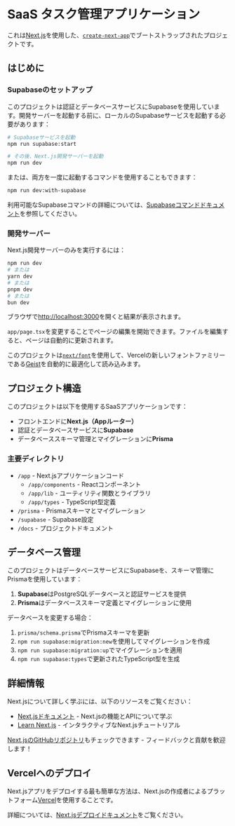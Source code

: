 # SaaS タスク管理アプリケーション

これは[Next.js](https://nextjs.org)を使用した、[`create-next-app`](https://nextjs.org/docs/app/api-reference/cli/create-next-app)でブートストラップされたプロジェクトです。

## はじめに

### Supabaseのセットアップ

このプロジェクトは認証とデータベースサービスにSupabaseを使用しています。開発サーバーを起動する前に、ローカルのSupabaseサービスを起動する必要があります：

```bash
# Supabaseサービスを起動
npm run supabase:start

# その後、Next.js開発サーバーを起動
npm run dev
```

または、両方を一度に起動するコマンドを使用することもできます：

```bash
npm run dev:with-supabase
```

利用可能なSupabaseコマンドの詳細については、[Supabaseコマンドドキュメント](./docs/supabase_commands.md)を参照してください。

### 開発サーバー

Next.js開発サーバーのみを実行するには：

```bash
npm run dev
# または
yarn dev
# または
pnpm dev
# または
bun dev
```

ブラウザで[http://localhost:3000](http://localhost:3000)を開くと結果が表示されます。

`app/page.tsx`を変更することでページの編集を開始できます。ファイルを編集すると、ページは自動的に更新されます。

このプロジェクトは[`next/font`](https://nextjs.org/docs/app/building-your-application/optimizing/fonts)を使用して、Vercelの新しいフォントファミリーである[Geist](https://vercel.com/font)を自動的に最適化して読み込みます。

## プロジェクト構造

このプロジェクトは以下を使用するSaaSアプリケーションです：

- フロントエンドに**Next.js（Appルーター）**
- 認証とデータベースサービスに**Supabase**
- データベーススキーマ管理とマイグレーションに**Prisma**

### 主要ディレクトリ

- `/app` - Next.jsアプリケーションコード
  - `/app/components` - Reactコンポーネント
  - `/app/lib` - ユーティリティ関数とライブラリ
  - `/app/types` - TypeScript型定義
- `/prisma` - Prismaスキーマとマイグレーション
- `/supabase` - Supabase設定
- `/docs` - プロジェクトドキュメント

## データベース管理

このプロジェクトはデータベースサービスにSupabaseを、スキーマ管理にPrismaを使用しています：

1. **Supabase**はPostgreSQLデータベースと認証サービスを提供
2. **Prisma**はデータベーススキーマ定義とマイグレーションに使用

データベースを変更する場合：

1. `prisma/schema.prisma`でPrismaスキーマを更新
2. `npm run supabase:migration:new`を使用してマイグレーションを作成
3. `npm run supabase:migration:up`でマイグレーションを適用
4. `npm run supabase:types`で更新されたTypeScript型を生成

## 詳細情報

Next.jsについて詳しく学ぶには、以下のリソースをご覧ください：

- [Next.jsドキュメント](https://nextjs.org/docs) - Next.jsの機能とAPIについて学ぶ
- [Learn Next.js](https://nextjs.org/learn) - インタラクティブなNext.jsチュートリアル

[Next.jsのGitHubリポジトリ](https://github.com/vercel/next.js)もチェックできます - フィードバックと貢献を歓迎します！

## Vercelへのデプロイ

Next.jsアプリをデプロイする最も簡単な方法は、Next.jsの作成者によるプラットフォーム[Vercel](https://vercel.com/new?utm_medium=default-template&filter=next.js&utm_source=create-next-app&utm_campaign=create-next-app-readme)を使用することです。

詳細については、[Next.jsデプロイドキュメント](https://nextjs.org/docs/app/building-your-application/deploying)をご覧ください。

